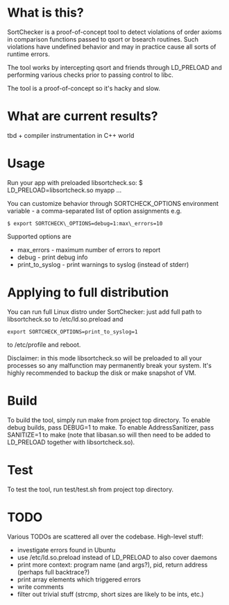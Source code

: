 # What is this?

SortChecker is a proof-of-concept tool to detect violations
of order axioms in comparison functions passed to qsort
or bsearch routines. Such violations have undefined behavior
and may in practice cause all sorts of runtime errors.

The tool works by intercepting qsort and friends through LD\_PRELOAD
and performing various checks prior to passing control to libc.

The tool is a proof-of-concept so it's hacky and slow.

# What are current results?

tbd + compiler instrumentation in C++ world

# Usage

Run your app with preloaded libsortcheck.so:
 $ LD\_PRELOAD=libsortcheck.so myapp ...

You can customize behavior through SORTCHECK\_OPTIONS environment
variable - a comma-separated list of option assignments e.g.

```
$ export SORTCHECK\_OPTIONS=debug=1:max\_errors=10
```

Supported options are
* max\_errors - maximum number of errors to report
* debug - print debug info
* print\_to\_syslog - print warnings to syslog (instead of stderr)

# Applying to full distribution

You can run full Linux distro under SortChecker: just add
full path to libsortcheck.so to /etc/ld.so.preload and

```
export SORTCHECK_OPTIONS=print_to_syslog=1
```

to /etc/profile and reboot.

Disclaimer: in this mode libsortcheck.so will be preloaded to
all your processes so any malfunction may permanently break your
system. It's highly recommended to backup the disk or make
snapshot of VM.

# Build

To build the tool, simply run make from project top directory.
To enable debug builds, pass DEBUG=1 to make.
To enable AddressSanitizer, pass SANITIZE=1 to make
(note that libasan.so will then need to be added to LD\_PRELOAD
together with libsortcheck.so).

# Test

To test the tool, run test/test.sh from project top directory.

# TODO

Various TODOs are scattered all over the codebase.
High-level stuff:
* investigate errors found in Ubuntu
* use /etc/ld.so.preload instead of LD\_PRELOAD to also cover daemons
* print more context: program name (and args?), pid, return address (perhaps full backtrace?)
* print array elements which triggered errors
* write comments
* filter out trivial stuff (strcmp, short sizes are likely to be ints, etc.)


